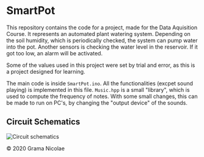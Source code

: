 # SmartPot

This repository contains the code for a project, made for the Data Aquisition Course. It represents an automated plant watering system. Depending on the soil humidity, which is periodically checked, the system can pump water into the pot. Another sensors is checking the water level in the reservoir. If it got too low, an alarm will be activated.

Some of the values used in this project were set by trial and error, as this is a project designed for learning.

The main code is inside `SmartPot.ino`. All the functionalities (excpet sound playing) is implemented in this file. `Music.hpp` is a small "library", which is used to compute the frequency of notes. With some small changes, this can be made to run on PC's, by changing the "output device" of the sounds.

## Circuit Schematics

![Circuit schematics](./docs/circuit.svg)

© 2020 Grama Nicolae
